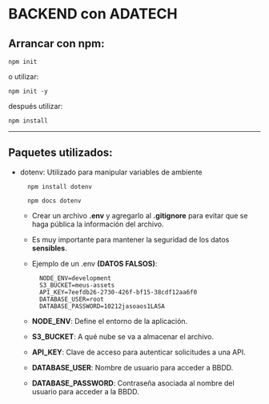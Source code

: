 # BACKEND con ADATECH

## Arrancar con npm:
    npm init
o utilizar:

    npm init -y

después utilizar:

    npm install

----

## Paquetes utilizados:

* dotenv: Utilizado para manipular variables de ambiente

        npm install dotenv

        npm docs dotenv

    - Crear un archivo __.env__ y agregarlo al __.gitignore__ para evitar que se haga pública la información del archivo.
    - Es muy importante para mantener la seguridad de los datos __sensibles__.
    - Ejemplo de un .env __(DATOS FALSOS)__:

            NODE_ENV=development 
            S3_BUCKET=meus-assets
            API_KEY=7eefdb26-2730-426f-bf15-38cdf12aa6f0
            DATABASE_USER=root
            DATABASE_PASSWORD=10212jasoaos1LASA

    - __NODE_ENV__: Define el entorno de la aplicación.
    - __S3_BUCKET__: A qué nube se va a almacenar el archivo.
    - __API_KEY__: Clave de acceso para autenticar solicitudes a una API.
    - __DATABASE_USER__: Nombre de usuario para acceder a BBDD.
    - __DATABASE_PASSWORD__: Contraseña asociada al nombre del usuario para acceder a la BBDD.